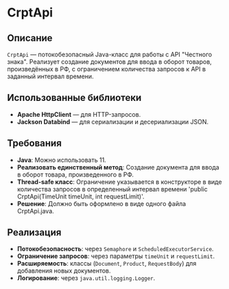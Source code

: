 # CrptApi

## Описание
`CrptApi` — потокобезопасный Java-класс для работы с API "Честного знака". Реализует создание документов для ввода в оборот товаров, произведённых в РФ, с ограничением количества запросов к API в заданный интервал времени.

## Использованные библиотеки
- **Apache HttpClient**  — для HTTP-запросов.
- **Jackson Databind**  — для сериализации и десериализации JSON.

## Требования
- **Java**: Можно использовать 11.
- **Реализовать единственный метод**: Создание документа для ввода в оборот товара, произведенного в РФ.
- **Thread-safe класс**: Ограничение указывается в конструкторе в виде количества
запросов в определенный интервал времени 'public CrptApi(TimeUnit timeUnit, int requestLimit)'.
- **Решение**: Должно быть оформлено в виде одного файла CrptApi.java.

## Реализация
- **Потокобезопасность**: через `Semaphore` и `ScheduledExecutorService`.
- **Ограничение запросов**: через параметры `timeUnit` и `requestLimit`.
- **Расширяемость**: классы (`Document`, `Product`, `RequestBody`) для добавления новых документов.
- **Логирование**: через `java.util.logging.Logger`.
